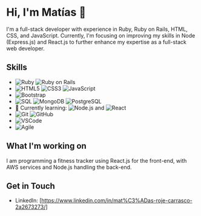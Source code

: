 # Hi, I'm Matías 👋

I'm a full-stack developer with experience in Ruby, Ruby on Rails, HTML, CSS, and JavaScript.
Currently, I'm focusing on improving my skills in Node (Express.js) and React.js to further enhance my expertise as a full-stack web developer.

## Skills
- ![Ruby](https://img.shields.io/badge/-Ruby-CC342D?style=flat-square&logo=ruby&logoColor=white) ![Ruby on Rails](https://img.shields.io/badge/-Rails-CC0000?style=flat-square&logo=ruby-on-rails&logoColor=white)
- ![HTML5](https://img.shields.io/badge/-HTML5-E34F26?style=flat-square&logo=html5&logoColor=white) ![CSS3](https://img.shields.io/badge/-CSS3-1572B6?style=flat-square&logo=css3) ![JavaScript](https://img.shields.io/badge/-JavaScript-black?style=flat-square&logo=javascript)
- ![Bootstrap](https://img.shields.io/badge/-Bootstrap-563D7C?style=flat-square&logo=bootstrap)
- ![SQL](https://img.shields.io/badge/-SQL-336791?style=flat-square&logo=postgresql) ![MongoDB](https://img.shields.io/badge/-MongoDB-black?style=flat-square&logo=mongodb) ![PostgreSQL](https://img.shields.io/badge/-PostgreSQL-336791?style=flat-square&logo=postgresql)
- 🌱 Currently learning: ![Node.js](https://img.shields.io/badge/-Node.js-black?style=flat-square&logo=Node.js) and ![React](https://img.shields.io/badge/-React-black?style=flat-square&logo=react)
- ![Git](https://img.shields.io/badge/-Git-black?style=flat-square&logo=git) ![GitHub](https://img.shields.io/badge/-GitHub-181717?style=flat-square&logo=github)
- ![VSCode](https://img.shields.io/badge/-VSCode-007ACC?style=flat-square&logo=visual-studio-code)
- ![Agile](https://img.shields.io/badge/-Agile-0e9e5f?style=flat-square&logo=white)

## What I'm working on
I am programming a fitness tracker using React.js for the front-end, with AWS services and Node.js handling the back-end.

## Get in Touch
- LinkedIn: [https://www.linkedin.com/in/mat%C3%ADas-roje-carrasco-2a2673273/]
